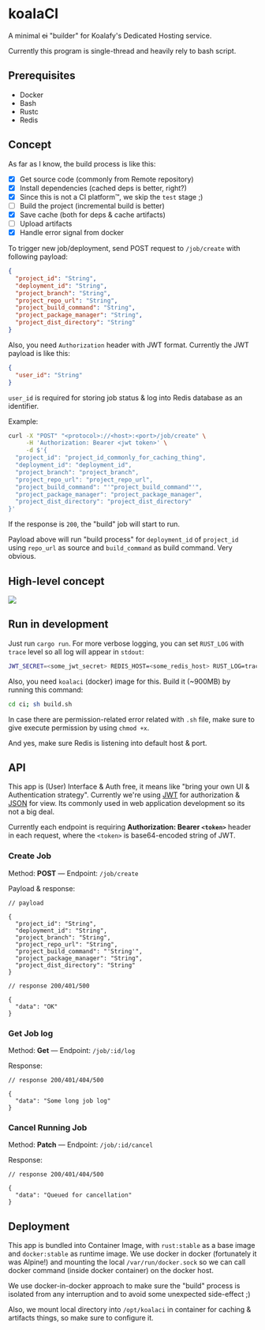 # koalaCI

A minimal ~~ci~~ "builder" for Koalafy's Dedicated Hosting service.

Currently this program is single-thread and heavily rely to bash script.

## Prerequisites

- Docker
- Bash
- Rustc
- Redis

## Concept

As far as I know, the build process is like this:

- [x] Get source code (commonly from Remote repository)
- [x] Install dependencies (cached deps is better, right?)
- [x] Since this is not a CI platform™, we skip the `test` stage ;)
- [ ] Build the project (incremental build is better)
- [x] Save cache (both for deps & cache artifacts)
- [ ] Upload artifacts
- [x] Handle error signal from docker

To trigger new job/deployment, send POST request to `/job/create` with following payload:

```json
{
  "project_id": "String",
  "deployment_id": "String",
  "project_branch": "String",
  "project_repo_url": "String",
  "project_build_command": "String",
  "project_package_manager": "String",
  "project_dist_directory": "String"
}
```

Also, you need `Authorization` header with JWT format. Currently the JWT payload is like this:

```json
{
  "user_id": "String"
}
```

`user_id` is required for storing job status & log into Redis database as an identifier.

Example:

```bash
curl -X "POST" "<protocol>://<host>:<port>/job/create" \
     -H 'Authorization: Bearer <jwt token>' \
     -d $'{
  "project_id": "project_id_commonly_for_caching_thing",
  "deployment_id": "deployment_id",
  "project_branch": "project_branch",
  "project_repo_url": "project_repo_url",
  "project_build_command": "'"project_build_command"'",
  "project_package_manager": "project_package_manager",
  "project_dist_directory": "project_dist_directory"
}'

```

If the response is `200`, the "build" job will start to run.

Payload above will run "build process" for `deployment_id` of `project_id` using `repo_url` as source
and `build_command` as build command. Very obvious.

## High-level concept

![](https://s3.edgyfn.app/koalafy/misc/3e5b0b928ba194a46e3c23d1804640a9.png)

## Run in development

Just run `cargo run`. For more verbose logging, you can set `RUST_LOG` with `trace` level so all log will appear
in `stdout`:

```bash
JWT_SECRET=<some_jwt_secret> REDIS_HOST=<some_redis_host> RUST_LOG=trace cargo run
```

Also, you need `koalaci` (docker) image for this. Build it (~900MB) by running this command:

```bash
cd ci; sh build.sh
```

In case there are permission-related error related with `.sh` file, make sure to give
execute permission by using `chmod +x`.

And yes, make sure Redis is listening into default host & port.

## API

This app is (User) Interface & Auth free, it means like "bring your own UI & Authentication strategy". Currently we're using
[JWT](https://jwt.io) for authorization & [JSON](https://www.json.org/json-en.html) for view. Its commonly used in web
application development so its not a big deal.

Currently each endpoint is requiring **Authorization: Bearer `<token>`** header in each request, where the `<token>` is
base64-encoded string of JWT.

### Create Job

Method: **POST** — Endpoint: `/job/create`

Payload & response:

```
// payload

{
  "project_id": "String",
  "deployment_id": "String",
  "project_branch": "String",
  "project_repo_url": "String",
  "project_build_command": "'String'",
  "project_package_manager": "String",
  "project_dist_directory": "String"
}

// response 200/401/500

{
  "data": "OK"
}
```

### Get Job log

Method: **Get** — Endpoint: `/job/:id/log`

Response:

```
// response 200/401/404/500

{
  "data": "Some long job log"
}
```

### Cancel Running Job

Method: **Patch** — Endpoint: `/job/:id/cancel`

Response:

```
// response 200/401/404/500

{
  "data": "Queued for cancellation"
}
```


## Deployment

This app is bundled into Container Image, with `rust:stable` as a base image and `docker:stable` as runtime
image. We use docker in docker (fortunately it was Alpine!) and mounting the local `/var/run/docker.sock` so we can
call docker command (inside docker container) on the docker host.

We use docker-in-docker approach to make sure the "build" process is isolated from any interruption and
to avoid some unexpected side-effect ;)

Also, we mount local directory into `/opt/koalaci` in container for caching & artifacts things, so make sure to configure it.
